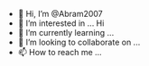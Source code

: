 - 👋 Hi, I’m @Abram2007
- 👀 I’m interested in ... Hi
- 🌱 I’m currently learning ...
- 💞️ I’m looking to collaborate on ...
- 📫 How to reach me ...

<!---
Abram2007/Abram2007 is a ✨ special ✨ repository because its `README.md` (this file) appears on your GitHub profile.
You can click the Preview link to take a look at your changes.
--->
